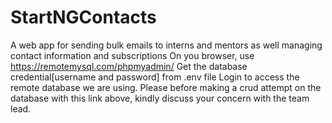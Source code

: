 # StartNGContacts
A web app for sending bulk emails to interns and mentors as well managing contact information and subscriptions
On you browser, use https://remotemysql.com/phpmyadmin/
Get the database credential[username and password] from .env file 
Login to access the remote database we are using.
Please before making a crud attempt on the database with this link above, kindly discuss your concern with the team lead.
